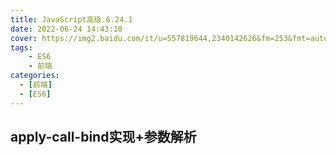 ```yaml
---
title: JavaScript高级.6.24.1
date: 2022-06-24 14:43:10
cover: https://img2.baidu.com/it/u=557819644,2340142626&fm=253&fmt=auto&app=138&f=JPEG?w=1000&h=500
tags:
    - ES6
    - 前端
categories:
  - [前端]
  - [ES6]
---
```

## apply-call-bind实现+参数解析